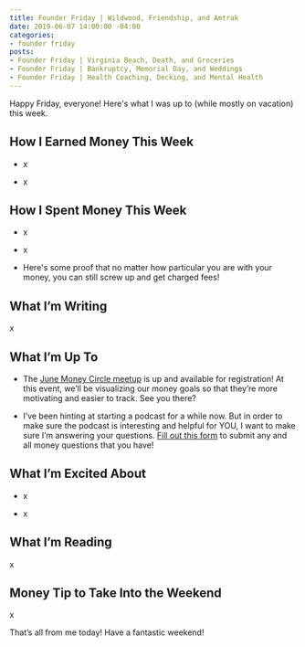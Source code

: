 ```yaml
---
title: Founder Friday | Wildwood, Friendship, and Amtrak
date: 2019-06-07 14:00:00 -04:00
categories:
- founder friday
posts:
- Founder Friday | Virginia Beach, Death, and Groceries
- Founder Friday | Bankruptcy, Memorial Day, and Weddings
- Founder Friday | Health Coaching, Decking, and Mental Health
---
```


Happy Friday, everyone! Here's what I was up to (while mostly on vacation) this week. 

## **How I Earned Money This Week**

* x

* x

## **How I Spent Money This Week**

* x

* x

* Here's some proof that no matter how particular you are with your money, you can still screw up and get charged fees! 

## **What I’m Writing**

x

## **What I’m Up To**

* The [June Money Circle meetup](https://www.eventbrite.com/e/money-circle-visualizing-your-money-goals-tickets-62153044429) is up and available for registration! At this event, we’ll be visualizing our money goals so that they’re more motivating and easier to track. See you there?

* I’ve been hinting at starting a podcast for a while now. But in order to make sure the podcast is interesting and helpful for YOU, I want to make sure I’m answering your questions. [Fill out this form](https://docs.google.com/forms/d/e/1FAIpQLSf75z5itnYO-XOLStoqY5FXwuf8YI37ye5OD21Wv7tBGAqIVQ/viewform?usp=sf_link) to submit any and all money questions that you have!

## **What I’m Excited About**

* x

* x

## **What I’m Reading**

x

## **Money Tip to Take Into the Weekend**

x

That’s all from me today! Have a fantastic weekend!
